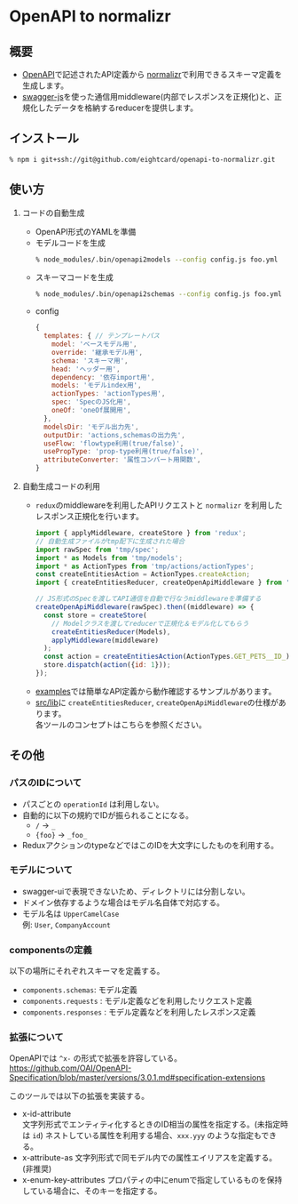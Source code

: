 # OpenAPI to normalizr

## 概要
- [OpenAPI](https://github.com/OAI/OpenAPI-Specification)で記述されたAPI定義から [normalizr](https://github.com/paularmstrong/normalizr)で利用できるスキーマ定義を生成します。
- [swagger-js](https://github.com/swagger-api/swagger-js)を使った通信用middleware(内部でレスポンスを正規化)と、正規化したデータを格納するreducerを提供します。

## インストール
```bash
% npm i git+ssh://git@github.com/eightcard/openapi-to-normalizr.git
```

## 使い方
1. コードの自動生成
    - OpenAPI形式のYAMLを準備
    - モデルコードを生成
      ```bash
      % node_modules/.bin/openapi2models --config config.js foo.yml
      ```
    - スキーマコードを生成
      ```bash
      % node_modules/.bin/openapi2schemas --config config.js foo.yml
      ```
    - config
      ```js
      {    
        templates: { // テンプレートパス
          model: 'ベースモデル用',
          override: '継承モデル用',
          schema: 'スキーマ用',
          head: 'ヘッダー用',
          dependency: '依存import用',
          models: 'モデルindex用',
          actionTypes: 'actionTypes用',
          spec: 'SpecのJS化用',
          oneOf: 'oneOf展開用',
        },
        modelsDir: 'モデル出力先',
        outputDir: 'actions,schemasの出力先',
        useFlow: 'flowtype利用(true/false)',
        usePropType: 'prop-type利用(true/false)',
        attributeConverter: '属性コンバート用関数',
      }
      ```
      
2. 自動生成コードの利用
    - `redux`のmiddlewareを利用したAPIリクエストと `normalizr` を利用したレスポンス正規化を行います。
      ```js
      import { applyMiddleware, createStore } from 'redux';
      // 自動生成ファイルがtmp配下に生成された場合
      import rawSpec from 'tmp/spec';
      import * as Models from 'tmp/models';
      import * as ActionTypes from 'tmp/actions/actionTypes';
      const createEntitiesAction = ActionTypes.createAction;
      import { createEntitiesReducer, createOpenApiMiddleware } from 'openapi-to-normalizr';

      // JS形式のSpecを渡してAPI通信を自動で行なうmiddlewareを準備する
      createOpenApiMiddleware(rawSpec).then((middleware) => {
        const store = createStore(
          // Modelクラスを渡してreducerで正規化＆モデル化してもらう
          createEntitiesReducer(Models),
          applyMiddleware(middleware)
        );
        const action = createEntitiesAction(ActionTypes.GET_PETS__ID_);
        store.dispatch(action({id: 1}));
      });
      ``` 
    - [examples](./examples/README.md)では簡単なAPI定義から動作確認するサンプルがあります。
    - [src/lib](./src/lib/README.md)に `createEntitiesReducer`, `createOpenApiMiddleware`の仕様があります。  
      各ツールのコンセプトはこちらを参照ください。
      

## その他
### パスのIDについて
- パスごとの `operationId` は利用しない。  
- 自動的に以下の規約でIDが振られることになる。  
   - `/` -> `_` 
   -  `{foo}` -> `_foo_`
-  ReduxアクションのtypeなどではこのIDを大文字にしたものを利用する。

### モデルについて
- swagger-uiで表現できないため、ディレクトリには分割しない。  
- ドメイン依存するような場合はモデル名自体で対応する。
- モデル名は `UpperCamelCase`  
  例: `User`, `CompanyAccount`
  
### componentsの定義
以下の場所にそれぞれスキーマを定義する。
- `components.schemas`: モデル定義
- `components.requests` : モデル定義などを利用したリクエスト定義
- `components.responses` : モデル定義などを利用したレスポンス定義
  
### 拡張について
OpenAPIでは `^x-` の形式で拡張を許容している。  
https://github.com/OAI/OpenAPI-Specification/blob/master/versions/3.0.1.md#specification-extensions

このツールでは以下の拡張を実装する。
- x-id-attribute  
  文字列形式でエンティティ化するときのID相当の属性を指定する。(未指定時は `id`)
  ネストしている属性を利用する場合、`xxx.yyy` のような指定もできる。
- x-attribute-as
  文字列形式で同モデル内での属性エイリアスを定義する。 (非推奨)
- x-enum-key-attributes
  プロパティの中にenumで指定しているものを保持している場合に、そのキーを指定する。
